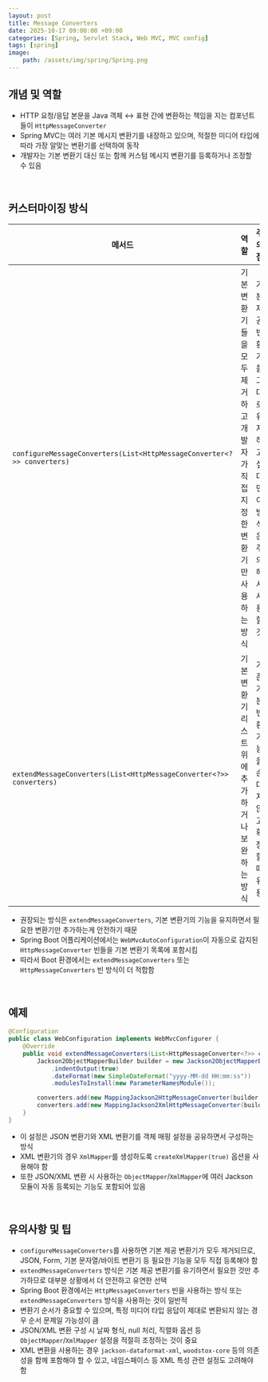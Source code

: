 ```yaml
---
layout: post
title: Message Converters
date: 2025-10-17 09:00:00 +09:00
categories: [Spring, Servlet Stack, Web MVC, MVC config]
tags: [spring]
image:
    path: /assets/img/spring/Spring.png
---
```


## 개념 및 역할

- HTTP 요청/응답 본문을 Java 객체 ↔️ 표현 간에 변환하는 책임을 지는 컴포넌트들이 `HttpMessageConverter`
- Spring MVC는 여러 기본 메시지 변환기를 내장하고 있으며, 적절한 미디어 타입에 따라 가장 알맞는 변환기를 선택하여 동작
- 개발자는 기본 변환기 대신 또는 함께 커스텀 메시지 변환기를 등록하거나 조정할 수 있음

<br>

## 커스터마이징 방식

| 메서드 | 역할 | 주의점 |
|-|-|-|
| `configureMessageConverters(List<HttpMessageConverter<?>> converters)` | 기본 변환기들을 모두 제거하고 개발자가 직접 지정한 변환기만 사용하는 방식 | 기본 제공 변환기를 그대로 유지하고 싶다면 이 방식은 주의해서 사용할 것 |
| `extendMessageConverters(List<HttpMessageConverter<?>> converters)` | 기본 변환기 리스트 위에 추가하거나 보완하는 방식 | 기존 기본 변환 기능을 손대지 않고 확장할 때 유용 |

- 권장되는 방식은 `extendMessageConverters`, 기본 변환기의 기능을 유지하면서 필요한 변환기만 추가하는게 안전하기 때문
- Spring Boot 어플리케이션에서는 `WebMvcAutoConfiguration`이 자동으로 감지된 `HttpMessageConverter` 빈들을 기본 변환기 목록에 포함시킴
- 따라서 Boot 환경에서는 `extendMessageConverters` 또는 `HttpMessageConverters` 빈 방식이 더 적합함

<br>

## 예제

```java
@Configuration
public class WebConfiguration implements WebMvcConfigurer {
    @Override
    public void extendMessageConverters(List<HttpMessageConverter<?>> converters) {
        Jackson2ObjectMapperBuilder builder = new Jackson2ObjectMapperBuilder()
            .indentOutput(true)
            .dateFormat(new SimpleDateFormat("yyyy-MM-dd HH:mm:ss"))
            .modulesToInstall(new ParameterNamesModule());

        converters.add(new MappingJackson2HttpMessageConverter(builder.build()));
        converters.add(new MappingJackson2XmlHttpMessageConverter(builder.createXmlMapper(true).build()));
    }
}
```

- 이 설정은 JSON 변환기와 XML 변환기를 객체 매핑 설정을 공유하면서 구성하는 방식
- XML 변환기의 경우 `XmlMapper`를 생성하도록 `createXmlMapper(true)` 옵션을 사용해야 함
- 또한 JSON/XML 변환 시 사용하는 `ObjectMapper`/`XmlMapper`에 여러 Jackson 모듈이 자동 등록되는 기능도 포함되어 있음

<br>

## 유의사항 및 팁

- `configureMessageConverters`를 사용하면 기본 제공 변환기가 모두 제거되므로, JSON, Form, 기본 문자열/바이트 변환기 등 필요한 기능을 모두 직접 등록해야 함
- `extendMessageConverters` 방식은 기본 제공 변환기를 유기하면서 필요한 것만 추가하므로 대부분 상황에서 더 안전하고 유연한 선택
- Spring Boot 환경에서는 `HttpMessageConverters` 빈을 사용하는 방식 또는 `extendMessageConverters` 방식을 사용하는 것이 일반적
- 변환기 순서가 중요할 수 있으며, 특정 미디어 타입 응답이 제대로 변환되지 않는 경우 순서 문제일 가능성이 큼
- JSON/XML 변환 구성 시 날짜 형식, null 처리, 직렬화 옵션 등 `ObjectMapper`/`XmlMapper` 설정을 적절히 조정하는 것이 중요
- XML 변환을 사용하는 경우 `jackson-dataformat-xml`, `woodstox-core` 등의 의존성을 함께 포함해야 할 수 있고, 네임스페이스 등 XML 특성 관련 설정도 고려해야 함